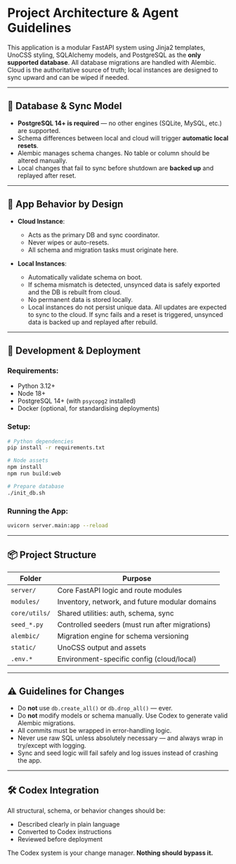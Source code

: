 # Project Architecture & Agent Guidelines

This application is a modular FastAPI system using Jinja2 templates, UnoCSS styling, SQLAlchemy models, and PostgreSQL as the **only supported database**. All database migrations are handled with Alembic. Cloud is the authoritative source of truth; local instances are designed to sync upward and can be wiped if needed.

---

## 💾 Database & Sync Model

- **PostgreSQL 14+ is required** — no other engines (SQLite, MySQL, etc.) are supported.
- Schema differences between local and cloud will trigger **automatic local resets**.
- Alembic manages schema changes. No table or column should be altered manually.
- Local changes that fail to sync before shutdown are **backed up** and replayed after reset.

---

## 🧠 App Behavior by Design

- **Cloud Instance**:
  - Acts as the primary DB and sync coordinator.
  - Never wipes or auto-resets.
  - All schema and migration tasks must originate here.

- **Local Instances**:
  - Automatically validate schema on boot.
  - If schema mismatch is detected, unsynced data is safely exported and the DB is rebuilt from cloud.
  - No permanent data is stored locally.
  - Local instances do not persist unique data. All updates are expected to sync to the cloud. If sync fails and a reset is triggered, unsynced data is backed up and replayed after rebuild.

---

## 🔧 Development & Deployment

### Requirements:
- Python 3.12+
- Node 18+
- PostgreSQL 14+ (with `psycopg2` installed)
- Docker (optional, for standardising deployments)

### Setup:

```bash
# Python dependencies
pip install -r requirements.txt

# Node assets
npm install
npm run build:web

# Prepare database
./init_db.sh
```

### Running the App:

```bash
uvicorn server.main:app --reload
```

---

## 📦 Project Structure

| Folder | Purpose |
|--------|---------|
| `server/` | Core FastAPI logic and route modules |
| `modules/` | Inventory, network, and future modular domains |
| `core/utils/` | Shared utilities: auth, schema, sync |
| `seed_*.py` | Controlled seeders (must run after migrations) |
| `alembic/` | Migration engine for schema versioning |
| `static/` | UnoCSS output and assets |
| `.env.*` | Environment-specific config (cloud/local) |

---

## ⚠️ Guidelines for Changes

- Do **not** use `db.create_all()` or `db.drop_all()` — ever.
- Do **not** modify models or schema manually. Use Codex to generate valid Alembic migrations.
- All commits must be wrapped in error-handling logic.
- Never use raw SQL unless absolutely necessary — and always wrap in try/except with logging.
- Sync and seed logic will fail safely and log issues instead of crashing the app.

---

## 🛠️ Codex Integration

All structural, schema, or behavior changes should be:
- Described clearly in plain language
- Converted to Codex instructions
- Reviewed before deployment

The Codex system is your change manager. **Nothing should bypass it.**

